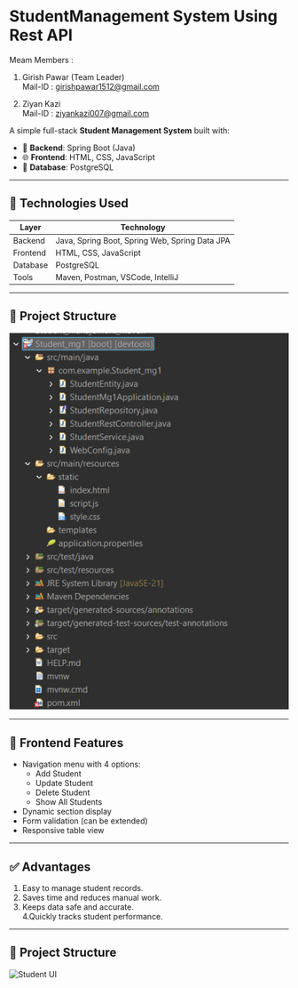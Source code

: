 # StudentManagement System Using Rest API

Meam Members :
1. Girish Pawar (Team Leader)                                                          
Mail-ID : girishpawar1512@gmail.com


2. Ziyan Kazi                                                                                                  
Mail-ID : ziyankazi007@gmail.com



A simple full-stack **Student Management System** built with:

- 🧩 **Backend**: Spring Boot (Java)
- 🌐 **Frontend**: HTML, CSS, JavaScript
- 💾 **Database**: PostgreSQL

---

## 🔧 Technologies Used

| Layer     | Technology                                     |
|-----------|------------------------------------------------|
| Backend   | Java, Spring Boot, Spring Web, Spring Data JPA |
| Frontend  | HTML, CSS, JavaScript                          |
| Database  | PostgreSQL                                     |
| Tools     | Maven, Postman, VSCode, IntelliJ               |

---

## 📁 Project Structure
<img src="https://github.com/GirishPawar15/Student_mgmt_rest_api/blob/main/Rest_Api.png" alt="Student UI" width="600"/>


---

## 📸 Frontend Features

- Navigation menu with 4 options:
  - Add Student
  - Update Student
  - Delete Student
  - Show All Students
- Dynamic section display
- Form validation (can be extended)
- Responsive table view

---

## ✅ Advantages 
1. Easy to manage student records.
2. Saves time and reduces manual work.
3. Keeps data safe and accurate.   
4.Quickly tracks student performance.

---

## 📁 Project Structure
<img src="" alt="Student UI" width="600"/>

